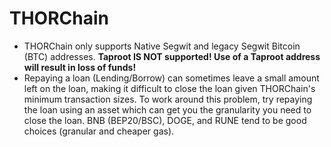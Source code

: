 # THORChain

- THORChain only supports Native Segwit and legacy Segwit Bitcoin (BTC) addresses.  **Taproot IS NOT supported!  Use of a Taproot address will result in loss of funds!**
- Repaying a loan (Lending/Borrow) can sometimes leave a small amount left on the loan, making it difficult to close the loan given THORChain's minimum transaction sizes.  To work around this problem, try repaying the loan using an asset which can get you the granularity you need to close the loan.  BNB (BEP20/BSC), DOGE, and RUNE tend to be good choices (granular and cheaper gas).
